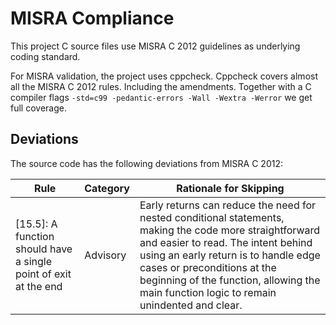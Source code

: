 # MISRA Compliance

This project C source files use MISRA C 2012 guidelines as underlying coding standard.

For MISRA validation, the project uses cppcheck. Cppcheck covers almost all the MISRA C 2012 rules.
Including the amendments. Together with a C compiler flags `-std=c99 -pedantic-errors -Wall -Wextra -Werror` we get full coverage.

## Deviations

The source code has the following deviations from MISRA C 2012:

| Rule                 | Category | Rationale for Skipping                                                                                     |
|----------------------|----------|-------------------------------------------------------------------------------------------------------------|
| [15.5]: A function should have a single point of exit at the end | Advisory | Early returns can reduce the need for nested conditional statements, making the code more straightforward and easier to read. The intent behind using an early return is to handle edge cases or preconditions at the beginning of the function, allowing the main function logic to remain unindented and clear. |

